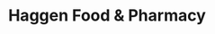 ---
title: "Haggen Food & Pharmacy"
url: /oak-harbor/haggen-food-and-pharmacy/
shop: supermarket
---